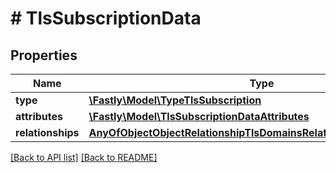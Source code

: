 # # TlsSubscriptionData

## Properties

Name | Type | Description | Notes
------------ | ------------- | ------------- | -------------
**type** | [**\Fastly\Model\TypeTlsSubscription**](TypeTlsSubscription.md) |  | [optional]
**attributes** | [**\Fastly\Model\TlsSubscriptionDataAttributes**](TlsSubscriptionDataAttributes.md) |  | [optional]
**relationships** | [**AnyOfObjectObjectRelationshipTlsDomainsRelationshipTlsCertificates**](AnyOfObjectObjectRelationshipTlsDomainsRelationshipTlsCertificates.md) |  | [optional]

[[Back to API list]](../../README.md#endpoints) [[Back to README]](../../README.md)
